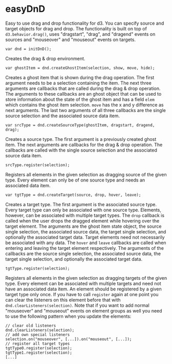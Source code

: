 easyDnD
=======

Easy to use drag and drop functionality for d3.
You can specify source and target objects for
drag and drop. The functionality is built on top
of `d3.behavior.drag()`, uses "dragstart", "drag",
and "dragend" events on sources and "mouseover" and
"mouseout" events on targets.

    var dnd = initDnD();

Creates the drag & drop environment.

    var ghostItem = dnd.createGhostItem(selection, show, move, hide);

Creates a ghost item that is shown during the drag operation. The
first argument needs to be a selection containing the item. The next
three arguments are callbacks that are called during the drag & drop
operation. The arguments to these callbacks are an ghost object that
can be used to store information about the state of the ghost item
and has a field `elem` which contains the ghost item selection.
`move` has the x and y difference as next arguments. The last two arguments
of all three callbacks are the single source selection and the
associated source data item.

    var srcType = dnd.createSourceType(ghostItem, dragstart, dragend, drag);

Creates a source type. The first argument is a previously created ghost item.
The next arguments are callbacks for the drag & drop operation. The callbacks
are called with the single source selection and the associated source data item.

    srcType.register(selection);

Registers all elements in the given selection as dragging source of the given
type. Every element can only be of one source type and needs an associated
data item.

    var tgtType = dnd.createTarget(source, drop, hover, leave);

Creates a target type. The first argument is the associated source type.
Every target type can only be associated with one source type. Elements, however,
can be associated with multiple target types. The `drop` callback is called when
the user drops the dragged element while hovering over the target element.
The arguments are the ghost item state object, the source single selection,
the associated source data, the target single selection, and optionally the
associated target data. Target elements need not necessarily be associated with
any data. The `hover` and `leave` callbacks are called when entering and leaving
the target element respectively. The arguments of the callbacks are
the source single selection, the associated source data, the target single
selection, and optionally the associated target data.

    tgtType.register(selection);

Registers all elements in the given selection as dragging targets of the given
type. Every element can be associated with multiple targets and need not have
an associated data item. An element should be registered by a given target
type only once. If you have to call `register` again at one point you can
clear the listeners on this element before that with `dnd.clearListeners(selection)`.
Note that if you want to add normal "mouseover" and "mouseout" events on element
groups as well you need to use the following pattern when you update the elements:

    // clear old listeners
    dnd.clearListeners(selection);
    // add own special listeners
    selection.on("mouseover", [...]).on("mouseout", [...]);
    // register all target types
    tgtType0.register(selection);
    tgtType1.register(selection);
    [...]
